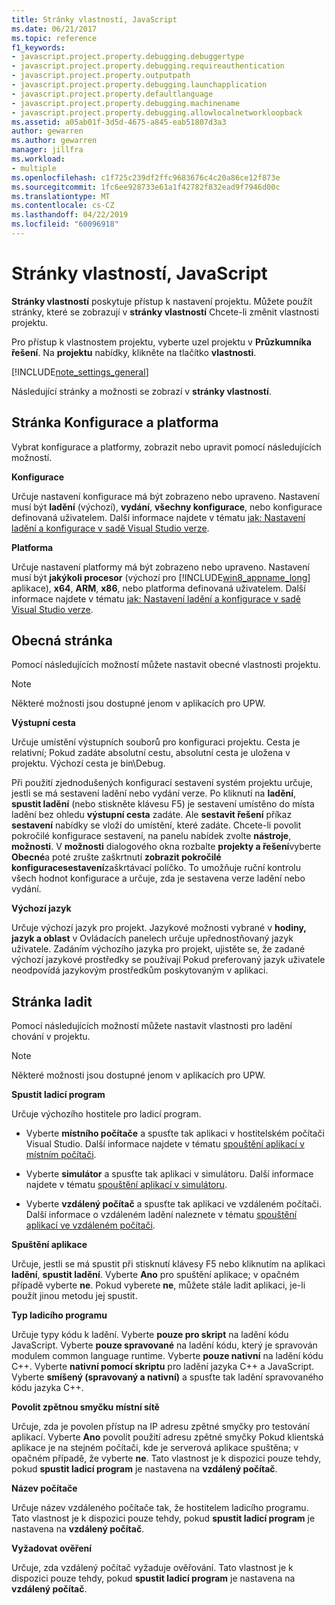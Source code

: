 ```yaml
---
title: Stránky vlastností, JavaScript
ms.date: 06/21/2017
ms.topic: reference
f1_keywords:
- javascript.project.property.debugging.debuggertype
- javascript.project.property.debugging.requireauthentication
- javascript.project.property.outputpath
- javascript.project.property.debugging.launchapplication
- javascript.project.property.defaultlanguage
- javascript.project.property.debugging.machinename
- javascript.project.property.debugging.allowlocalnetworkloopback
ms.assetid: a05ab01f-3d5d-4675-a845-eab51807d3a3
author: gewarren
ms.author: gewarren
manager: jillfra
ms.workload:
- multiple
ms.openlocfilehash: c1f725c239df2ffc9683676c4c20a86ce12f873e
ms.sourcegitcommit: 1fc6ee928733e61a1f42782f832ead9f7946d00c
ms.translationtype: MT
ms.contentlocale: cs-CZ
ms.lasthandoff: 04/22/2019
ms.locfileid: "60096918"
---
```

# <a name="property-pages-javascript"></a>Stránky vlastností, JavaScript
**Stránky vlastností** poskytuje přístup k nastavení projektu. Můžete použít stránky, které se zobrazují v **stránky vlastností** Chcete-li změnit vlastnosti projektu.

Pro přístup k vlastnostem projektu, vyberte uzel projektu v **Průzkumníka řešení**. Na **projektu** nabídky, klikněte na tlačítko **vlastnosti**.

[!INCLUDE[note_settings_general](../../data-tools/includes/note_settings_general_md.md)]

Následující stránky a možnosti se zobrazí v **stránky vlastností**.

## <a name="configuration-and-platform-page"></a>Stránka Konfigurace a platforma
 Vybrat konfigurace a platformy, zobrazit nebo upravit pomocí následujících možností.

 **Konfigurace**

 Určuje nastavení konfigurace má být zobrazeno nebo upraveno. Nastavení musí být **ladění** (výchozí), **vydání**, **všechny konfigurace**, nebo konfigurace definovaná uživatelem. Další informace najdete v tématu [jak: Nastavení ladění a konfigurace v sadě Visual Studio verze](../../debugger/how-to-set-debug-and-release-configurations.md).

 **Platforma**

 Určuje nastavení platformy má být zobrazeno nebo upraveno. Nastavení musí být **jakýkoli procesor** (výchozí pro [!INCLUDE[win8_appname_long](../../debugger/includes/win8_appname_long_md.md)] aplikace), **x64**, **ARM**, **x86**, nebo platforma definovaná uživatelem. Další informace najdete v tématu [jak: Nastavení ladění a konfigurace v sadě Visual Studio verze](../../debugger/how-to-set-debug-and-release-configurations.md).

## <a name="general-page"></a>Obecná stránka
 Pomocí následujících možností můžete nastavit obecné vlastnosti projektu.

> [!NOTE]
> Některé možnosti jsou dostupné jenom v aplikacích pro UPW.

 **Výstupní cesta**

 Určuje umístění výstupních souborů pro konfiguraci projektu. Cesta je relativní; Pokud zadáte absolutní cestu, absolutní cesta je uložena v projektu. Výchozí cesta je bin\Debug.

 Při použití zjednodušených konfigurací sestavení systém projektu určuje, jestli se má sestavení ladění nebo vydání verze. Po kliknutí na **ladění**, **spustit ladění** (nebo stiskněte klávesu F5) je sestavení umístěno do místa ladění bez ohledu **výstupní cesta** zadáte. Ale **sestavit řešení** příkaz **sestavení** nabídky se vloží do umístění, které zadáte. Chcete-li povolit pokročilé konfigurace sestavení, na panelu nabídek zvolte **nástroje**, **možnosti**. V **možnosti** dialogového okna rozbalte **projekty a řešení**vyberte **Obecné**a poté zrušte zaškrtnutí **zobrazit pokročilé konfiguracesestavení**zaškrtávací políčko. To umožňuje ruční kontrolu všech hodnot konfigurace a určuje, zda je sestavena verze ladění nebo vydání.

 **Výchozí jazyk**

 Určuje výchozí jazyk pro projekt. Jazykové možnosti vybrané v **hodiny, jazyk a oblast** v Ovládacích panelech určuje upřednostňovaný jazyk uživatele. Zadáním výchozího jazyka pro projekt, ujistěte se, že zadané výchozí jazykové prostředky se používají Pokud preferovaný jazyk uživatele neodpovídá jazykovým prostředkům poskytovaným v aplikaci.

## <a name="debug-page"></a>Stránka ladit
 Pomocí následujících možností můžete nastavit vlastnosti pro ladění chování v projektu.

> [!NOTE]
> Některé možnosti jsou dostupné jenom v aplikacích pro UPW.

 **Spustit ladicí program**

 Určuje výchozího hostitele pro ladicí program.

- Vyberte **místního počítače** a spusťte tak aplikaci v hostitelském počítači Visual Studio. Další informace najdete v tématu [spouštění aplikací v místním počítači](../../debugger/start-a-debugging-session-for-a-store-app-in-visual-studio-vb-csharp-cpp-and-xaml.md).

- Vyberte **simulátor** a spusťte tak aplikaci v simulátoru. Další informace najdete v tématu [spouštění aplikací v simulátoru](../../debugger/run-windows-store-apps-in-the-simulator.md).

- Vyberte **vzdálený počítač** a spusťte tak aplikaci ve vzdáleném počítači. Další informace o vzdáleném ladění naleznete v tématu [spouštění aplikací ve vzdáleném počítači](../../debugger/run-windows-store-apps-on-a-remote-machine.md).

**Spuštění aplikace**

Určuje, jestli se má spustit při stisknutí klávesy F5 nebo kliknutím na aplikaci **ladění**, **spustit ladění**. Vyberte **Ano** pro spuštění aplikace; v opačném případě vyberte **ne**. Pokud vyberete **ne**, můžete stále ladit aplikaci, je-li použít jinou metodu jej spustit.

**Typ ladicího programu**

Určuje typy kódu k ladění. Vyberte **pouze pro skript** na ladění kódu JavaScript. Vyberte **pouze spravované** na ladění kódu, který je spravován modulem common language runtime. Vyberte **pouze nativní** na ladění kódu C++. Vyberte **nativní pomocí skriptu** pro ladění jazyka C++ a JavaScript. Vyberte **smíšený (spravovaný a nativní)** a spusťte tak ladění spravovaného kódu jazyka C++.

**Povolit zpětnou smyčku místní sítě**

Určuje, zda je povolen přístup na IP adresu zpětné smyčky pro testování aplikací. Vyberte **Ano** povolit použití adresu zpětné smyčky Pokud klientská aplikace je na stejném počítači, kde je serverová aplikace spuštěna; v opačném případě, že vyberte **ne**. Tato vlastnost je k dispozici pouze tehdy, pokud **spustit ladicí program** je nastavena na **vzdálený počítač**.

**Název počítače**

Určuje název vzdáleného počítače tak, že hostitelem ladicího programu. Tato vlastnost je k dispozici pouze tehdy, pokud **spustit ladicí program** je nastavena na **vzdálený počítač**.

**Vyžadovat ověření**

Určuje, zda vzdálený počítač vyžaduje ověřování. Tato vlastnost je k dispozici pouze tehdy, pokud **spustit ladicí program** je nastavena na **vzdálený počítač**.
